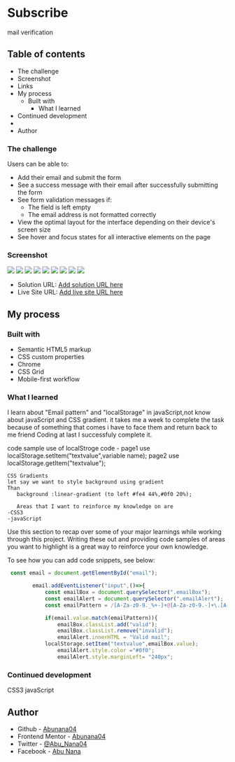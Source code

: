 # Subscribe
mail verification

## Table of contents

  - The challenge
  - Screenshot
  - Links
  - My process
    - Built with
      - What I learned
  - Continued development
  - 
- Author


### The challenge

Users can be able to:

- Add their email and submit the form
- See a success message with their email after successfully submitting the form
- See form validation messages if:
  - The field is left empty
  - The email address is not formatted correctly
- View the optimal layout for the interface depending on their device's screen size
- See hover and focus states for all interactive elements on the page

### Screenshot

![](/design/desktop-access.jpg)
![](/design/desktop-access-hover.jpg)
![](/design/desktop-access-valid.jpg)
![](/design/desktop-invalid-reqst.jpg)
![](/design/desktop-alert.jpg)
![](/design/moble-acces.jpg)
![](/design/moble-access-valid.jpg)
![](/design/moble-access-invalid.jpg)
![](/design/mobile-alert.jpg)


- Solution URL: [Add solution URL here](https://your-solution-url.com)
- Live Site URL: [Add live site URL here](https://your-live-site-url.com)

## My process

### Built with

- Semantic HTML5 markup
- CSS custom properties
- Chrome
- CSS Grid
- Mobile-first workflow

### What I learned

I learn about "Email pattern" and "localStorage" in javaScript,not know about javaScript and CSS gradient.
it takes me a week to complete the task because of something that comes i have to face them and return back to me friend Coding at last I successfuly complete it.
 
 code sample 
    use of localStroge code
    - page1 
    use localStorage.setItem("textvalue",variable name);
    page2
    use
    localStorage.getItem("textvalue");

    CSS Gradients
    let say we want to style background using gradient
    Than 
       background :linear-gradient (to left #fe4 44%,#0f0 20%);

       Areas that I want to reinforce my knowledge on are
    -CSS3
    -javaScript

 Use this section to recap over some of your major learnings while working through this project. Writing these out and providing code samples of areas you want to highlight is a great way to reinforce your own knowledge.

To see how you can add code snippets, see below:


```js
 const email = document.getElementById("email");

        email.addEventListener("input",()=>{
            const emailBox = document.querySelector(".emailBox");
            const emailAlert = document.querySelector(".emailAlert");
            const emailPattern = /[A-Za-z0-9._%+-]+@[A-Za-z0-9.-]+\.[A-Za-z]{1,63}$/;

            if(email.value.match(emailPattern)){
                emailBox.classList.add("valid");
                emailBox.classList.remove("invalid");
                emailAlert.innerHTML = "Valid mail";
            localStorage.setItem("textvalue",emailBox.value);
                emailAlert.style.color ="#0f0";
                emailAlert.style.marginLeft= "240px";
```
### Continued development

CSS3
javaScript


## Author

- Github - [Abunana04](https://www.your-site.com)
- Frontend Mentor - [Abunana04](https://www.frontendmentor.io/profile/Abunana04)
- Twitter - [@Abu_Nana04](Twitter:Https//www.twitter.com/Abu_Nana04 )
- Facebook - [Abu Nana]( https://www.facebook.com/AbuNana.ABZ)  
